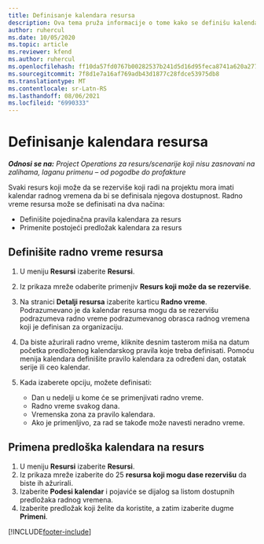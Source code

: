 ```yaml
---
title: Definisanje kalendara resursa
description: Ova tema pruža informacije o tome kako se definišu kalendari radnog vremena za resurse u usluzi Project Operations.
author: ruhercul
ms.date: 10/05/2020
ms.topic: article
ms.reviewer: kfend
ms.author: ruhercul
ms.openlocfilehash: ff10da57fd0767b00282537b241d5d16d95feca8741a620a277306bd8aa53ce5
ms.sourcegitcommit: 7f8d1e7a16af769adb43d1877c28fdce53975db8
ms.translationtype: MT
ms.contentlocale: sr-Latn-RS
ms.lasthandoff: 08/06/2021
ms.locfileid: "6990333"
---
```

# <a name="define-resource-calendars"></a>Definisanje kalendara resursa

_**Odnosi se na:** Project Operations za resurs/scenarije koji nisu zasnovani na zalihama, laganu primenu – od pogodbe do profakture_

Svaki resurs koji može da se rezerviše koji radi na projektu mora imati kalendar radnog vremena da bi se definisala njegova dostupnost. Radno vreme resursa može se definisati na dva načina: 

   - Definišite pojedinačna pravila kalendara za resurs
   - Primenite postojeći predložak kalendara za resurs

## <a name="define-a-resources-working-hours"></a>Definišite radno vreme resursa

1. U meniju **Resursi** izaberite **Resursi**.
2. Iz prikaza mreže odaberite primenjiv **Resurs koji može da se rezerviše**.
3. Na stranici **Detalji resursa** izaberite karticu **Radno vreme**. Podrazumevano je da kalendar resursa mogu da se rezervišu podrazumeva radno vreme podrazumevanog obrasca radnog vremena koji je definisan za organizaciju.
4. Da biste ažurirali radno vreme, kliknite desnim tasterom miša na datum početka predloženog kalendarskog pravila koje treba definisati. Pomoću menija kalendara definišite pravilo kalendara za određeni dan, ostatak serije ili ceo kalendar.
5. Kada izaberete opciju, možete definisati:

    - Dan u nedelji u kome će se primenjivati radno vreme.
    - Radno vreme svakog dana.
    - Vremenska zona za pravilo kalendara.
    - Ako je primenljivo, za rad se takođe može navesti neradno vreme.

## <a name="applying-a-calendar-template-to-a-resource"></a>Primena predloška kalendara na resurs

1. U meniju **Resursi** izaberite **Resursi**.
2. Iz prikaza mreže izaberite do 25 **resursa koji mogu dase rezervišu** da biste ih ažurirali.
3. Izaberite **Podesi kalendar** i pojaviće se dijalog sa listom dostupnih predložaka radnog vremena.
4. Izaberite predložak koji želite da koristite, a zatim izaberite dugme **Primeni**.


[!INCLUDE[footer-include](../includes/footer-banner.md)]
